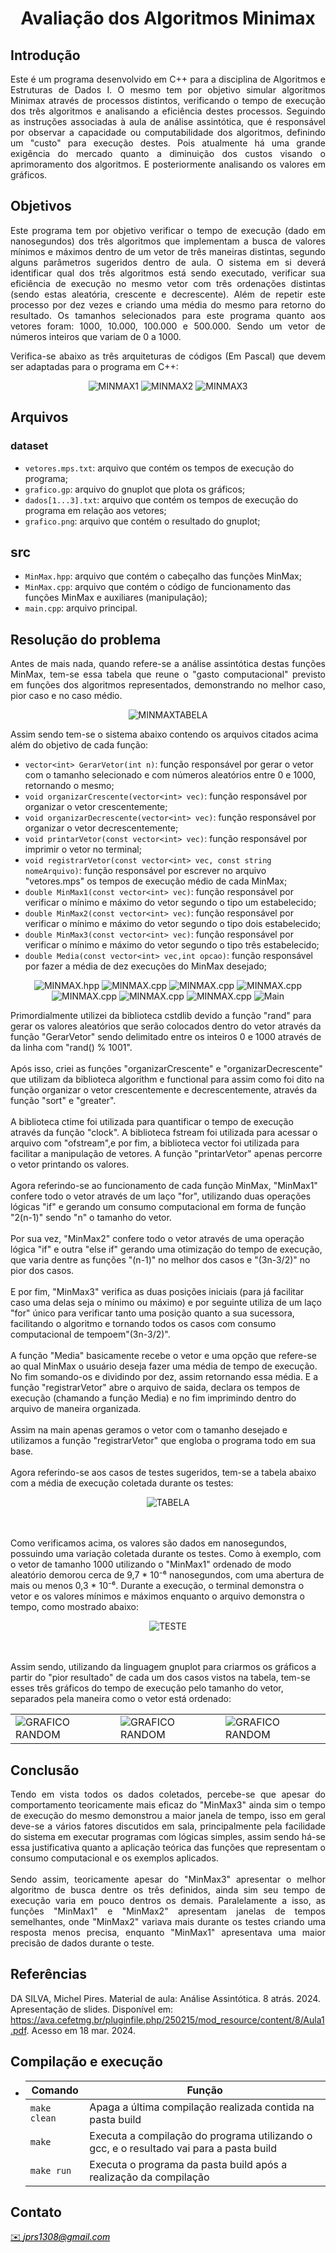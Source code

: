 <h1 align="center" font-size="200em"><b>Avaliação dos Algoritmos Minimax</b></h1>

## Introdução
<p align="justify">
  Este é um programa desenvolvido em C++ para a disciplina de Algoritmos e Estruturas de Dados I. O mesmo tem por objetivo simular algoritmos Minimax através de processos distintos, verificando o tempo de execução dos três algoritmos e analisando a eficiência destes processos. Seguindo as instruções associadas à aula de análise assintótica, que é responsável por observar a capacidade ou computabilidade dos algoritmos, definindo um "custo" para execução destes. Pois atualmente há uma grande exigência do mercado quanto a diminuição dos custos visando o aprimoramento dos algoritmos. E posteriormente analisando os valores em gráficos.
</p>

## Objetivos
<p align="justify">
  Este programa tem por objetivo verificar o tempo de execução (dado em nanosegundos) dos três algoritmos que implementam a busca de valores mínimos e máximos dentro de um vetor de três maneiras distintas, segundo alguns parâmetros sugeridos dentro de aula.
  O sistema em si deverá identificar qual dos três algoritmos está sendo executado, verificar sua eficiência de execução no mesmo vetor com três ordenações distintas (sendo estas aleatória, crescente e decrescente). Além de repetir este processo por dez vezes e criando uma média do mesmo para retorno do resultado.
  Os tamanhos selecionados para este programa quanto aos vetores foram: 1000, 10.000, 100.000 e 500.000. Sendo um vetor de números inteiros que variam de 0 a 1000.
</p>
<p align="justify">
  Verifica-se abaixo as três arquiteturas de códigos (Em Pascal) que devem ser adaptadas para o programa em C++:
  <p align="center">
  <img src="figuras/MINMAX1.png" alt="MINMAX1">
  <img src="figuras/MINMAX2.png" alt="MINMAX2">
  <img src="figuras/MINMAX3.png" alt="MINMAX3">
  </p>
</p>

## Arquivos
### dataset
- ```vetores.mps.txt```: arquivo que contém os tempos de execução do programa;
- ```grafico.gp```: arquivo do gnuplot que plota os gráficos;
- ```dados[1...3].txt```: arquivo que contém os tempos de execução do programa em relação aos vetores;
- ```grafico.png```: arquivo que contém o resultado do gnuplot;
## src
- ```MinMax.hpp```: arquivo que contém o cabeçalho das funções MinMax;
- ```MinMax.cpp```: arquivo que contém o código de funcionamento das funções MinMax e auxiliares (manipulação);
- ```main.cpp```: arquivo principal.

## Resolução do problema
<p align="justify">
  Antes de mais nada, quando refere-se a análise assintótica destas funções MinMax, tem-se essa tabela que reune o "gasto computacional" previsto em funções dos algoritmos representados, demonstrando no melhor caso, pior caso e no caso médio.
  <p align="center">
  <img src="figuras/TABELAMINMAX.png" alt="MINMAXTABELA">
  </p>
Assim sendo tem-se o sistema abaixo contendo os arquivos citados acima além do objetivo de cada função:

- ```vector<int> GerarVetor(int n)```: função responsável por gerar o vetor com o tamanho selecionado e com números aleatórios entre 0 e 1000, retornando o mesmo;
- ```void organizarCrescente(vector<int> vec)```: função responsável por organizar o vetor crescentemente;
- ```void organizarDecrescente(vector<int> vec)```: função responsável por organizar o vetor decrescentemente;
- ```void printarVetor(const vector<int> vec)```: função responsável por imprimir o vetor no terminal;
- ```void registrarVetor(const vector<int> vec, const string nomeArquivo)```: função responsável por escrever no arquivo "vetores.mps" os tempos de execução médio de cada MinMax;
- ```double MinMax1(const vector<int> vec)```: função responsável por verificar o mínimo e máximo do vetor segundo o tipo um estabelecido;
- ```double MinMax2(const vector<int> vec)```: função responsável por verificar o mínimo e máximo do vetor segundo o tipo dois estabelecido;
- ```double MinMax3(const vector<int> vec)```: função responsável por verificar o mínimo e máximo do vetor segundo o tipo três estabelecido;
- ```double Media(const vector<int> vec,int opcao)```: função responsável por fazer a média de dez execuções do MinMax desejado;
<p align="center">
  <img src="figuras/MINMAXHPP.png" alt="MINMAX.hpp">
  <img src="figuras/MINMAXCPP1.png" alt="MINMAX.cpp">
  <img src="figuras/MINMAXCPP2.png" alt="MINMAX.cpp">
  <img src="figuras/MINMAXCPP3.png" alt="MINMAX.cpp">
  <img src="figuras/MINMAXCPP4.png" alt="MINMAX.cpp">
  <img src="figuras/MINMAXCPP5.png" alt="MINMAX.cpp">
  <img src="figuras/MINMAXCPP6.png" alt="MINMAX.cpp">
  <img src="figuras/MAIN.png" alt="Main">
</p>
  Primordialmente utilizei da biblioteca cstdlib devido a função "rand" para gerar os valores aleatórios que serão colocados dentro do vetor através da função "GerarVetor" sendo delimitado entre os inteiros 0 e 1000 através de da linha com "rand() % 1001".
  <br><br>Após isso, criei as funções "organizarCrescente" e "organizarDecrescente" que utilizam da biblioteca algorithm e functional para assim como foi dito na função organizar o vetor crescentemente e decrescentemente, através da função "sort" e "greater".
  <br><br>A biblioteca ctime foi utilizada para quantificar o tempo de execução através da função "clock". A biblioteca fstream foi utilizada para acessar o arquivo com "ofstream",e por fim, a biblioteca vector foi utilizada para facilitar a manipulação de vetores. A função "printarVetor" apenas percorre o vetor printando os valores.
  <br><br>Agora referindo-se ao funcionamento de cada função MinMax, "MinMax1" confere todo o vetor através de um laço "for", utilizando duas operações lógicas "if" e gerando um consumo computacional em forma de função "2(n-1)" sendo "n" o tamanho do vetor.
  <br><br>Por sua vez, "MinMax2" confere todo o vetor através de uma operação lógica "if" e outra "else if" gerando uma otimização do tempo de execução, que varia dentre as funções "(n-1)" no melhor dos casos e "(3n-3/2)" no pior dos casos.
  <br><br>E por fim, "MinMax3" verifica as duas posições iniciais (para já facilitar caso uma delas seja o mínimo ou máximo) e por seguinte utiliza de um laço "for" único para verificar tanto uma posição quanto a sua sucessora, facilitando o algoritmo e tornando todos os casos com consumo computacional de tempoem"(3n-3/2)".
  <br><br>A função "Media" basicamente recebe o vetor e uma opção que refere-se ao qual MinMax o usuário deseja fazer uma média de tempo de execução. No fim somando-os e dividindo por dez, assim retornando essa média. E a função "registrarVetor" abre o arquivo de saida, declara os tempos de execução (chamando a função Media) e no fim imprimindo dentro do arquivo de maneira organizada.
  <br><br>Assim na main apenas geramos o vetor com o tamanho desejado e utilizamos a função "registrarVetor" que engloba o programa todo em sua base.
  <br><br>Agora referindo-se aos casos de testes sugeridos, tem-se a tabela abaixo com a média de execução coletada durante os testes:
  <p align="center">
  <img src="figuras/TABELA.png" alt="TABELA">
  </p>
<br><br>Como verificamos acima, os valores são dados em nanosegundos, possuindo uma variação coletada durante os testes. Como à exemplo, com o vetor de tamanho 1000 utilizando o "MinMax1" ordenado de modo aleatório demorou cerca de 9,7 * 10⁻⁶ nanosegundos, com uma abertura de mais ou menos 0,3 * 10⁻⁶. Durante a execução, o terminal demonstra o vetor e os valores mínimos e máximos enquanto o arquivo demonstra o tempo, como mostrado abaixo:
  <p align="center">
  <img src="figuras/TESTE.png" alt="TESTE">
  </p>
<br><br>Assim sendo, utilizando da linguagem gnuplot para criarmos os gráficos a partir do "pior resultado" de cada um dos casos vistos na tabela, tem-se esses três gráficos do tempo de execução pelo tamanho do vetor, separados pela maneira como o vetor está ordenado:
<table>
    <tr>
       <td><img src="GRAFICORANDOM.png" alt="GRAFICO RANDOM"></td>
       <td><img src="GRAFICOCRESCENTE.png" alt="GRAFICO RANDOM"></td>
       <td><img src="GRAFICODECRESCENTE.png" alt="GRAFICO RANDOM"></td>
    </tr>
</table>
</p>


## Conclusão
<p align="justify">
  Tendo em vista todos os dados coletados, percebe-se que apesar do comportamento teoricamente mais eficaz do "MinMax3" ainda sim o tempo de execução do mesmo demonstrou a maior janela de tempo, isso em geral deve-se a vários fatores discutidos em sala, principalmente pela facilidade do sistema em executar programas com lógicas simples, assim sendo há-se essa justificativa quanto a aplicação teórica das funções que representam o consumo computacional e os exemplos aplicados.
  <br><br>Sendo assim, teoricamente apesar do "MinMax3" apresentar o melhor algoritmo de busca dentre os três definidos, ainda sim seu tempo de execução varia em pouco dentros os demais. Paralelamente a isso, as funções "MinMax1" e "MinMax2" apresentam janelas de tempos semelhantes, onde "MinMax2" variava mais durante os testes criando uma resposta menos precisa, enquanto "MinMax1" apresentava uma maior precisão de dados durante o teste.
</p>

## Referências
DA SILVA, Michel Pires. Material de aula: Análise Assintótica. 8 atrás. 2024. Apresentação de slides. Disponível em: <https://ava.cefetmg.br/pluginfile.php/250215/mod_resource/content/8/Aula1.pdf>. Acesso em 18 mar. 2024.


## Compilação e execução
* | Comando                |  Função                                                                                           |                     
  | -----------------------| ------------------------------------------------------------------------------------------------- |
  |  `make clean`          | Apaga a última compilação realizada contida na pasta build                                        |
  |  `make`                | Executa a compilação do programa utilizando o gcc, e o resultado vai para a pasta build           |
  |  `make run`            | Executa o programa da pasta build após a realização da compilação                                 |

## Contato
<div>
<a style="color:black" href="mailto:jprs1308@gmail.com?subject=[GitHub]%20Source%20Dynamic%20Lists">
✉️ <i>jprs1308@gmail.com</i>
</a>
